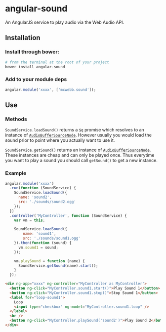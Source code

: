 # angular-sound
An AngularJS service to play audio via the Web Audio API.

## Installation
### Install through bower:
```bash
# from the terminal at the root of your project
bower install angular-sound
```
### Add to your module deps
```js
angular.module('xxxx', ['mcwebb.sound']);
```

## Use
### Methods
`SoundService.loadSound()` returns a `$q` promise which resolves to an instance of [`AudioBufferSourceNode`](https://developer.mozilla.org/en-US/docs/Web/API/AudioBufferSourceNode). However usually you would load the sound prior to point where you actually want to use it.

`SoundService.getSound()` returns an instance of [`AudioBufferSourceNode`](https://developer.mozilla.org/en-US/docs/Web/API/AudioBufferSourceNode). These instances are cheap and can only be played once. Thus everytime you want to play a sound you should call `getSound()` to get a new instance.


### Example
```javascript
angular.module('xxxx')
  .run(function (SoundService) {
    SoundService.loadSound({
      name: 'sound2',
      src: './sounds/sound2.ogg'
    });
  })
  .controller('MyController', function (SoundService) {
    var vm = this;

    SoundService.loadSound({
        name: 'sound1',
        src: './sounds/sound1.ogg'
    }).then(function (sound) {
      vm.sound1 = sound;
    });

    vm.playSound = function (name) {
      SoundService.getSound(name).start();
    }
  });
```
```html
<div ng-app="xxxx" ng-controller="MyController as MyController">
  <button ng-click="MyController.sound1.start()">Play Sound 1</button>
  <button ng-click="MyController.sound1.stop()">Stop Sound 1</button>
  <label for="loop-sound1">
    Loop
    <input type="checkbox" ng-model="MyController.sound1.loop" />
  </label>
  <br />
  <button ng-click="MyController.playSound('sound2')">Play Sound 2</button>
</div>
```
